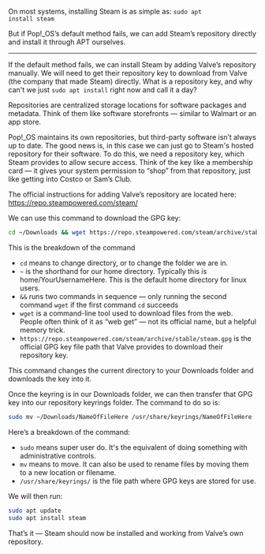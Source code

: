 On most systems, installing Steam is as simple as:
<code>sudo apt install steam</code>

But if Pop!_OS’s default method fails, we can add Steam’s repository directly and install it through APT ourselves.

---

If the default method fails, we can install Steam by adding Valve’s repository manually. We will need to get their repository key to download from Valve (the company that made Steam) directly.
What is a repository key, and why can't we just <code>sudo apt install</code> right now and call it a day?

Repositories are centralized storage locations for software packages and metadata. Think of them like software storefronts — similar to Walmart or an app store.

Pop!_OS maintains its own repositories, but third-party software isn’t always up to date. The good news is, in this case we can just go to Steam's hosted repository for their software.
To do this, we need a repository key, which Steam provides to allow secure access. Think of the key like a membership card — it gives your system permission to “shop” from that repository, just like getting into Costco or Sam’s Club.

The official instructions for adding Valve’s repository are located here: https://repo.steampowered.com/steam/

We can use this command to download the GPG key:
```bash
cd ~/Downloads && wget https://repo.steampowered.com/steam/archive/stable/steam.gpg
```

This is the breakdown of the command
- `cd` means to change directory, or to change the folder we are in.
- `~` is the shorthand for our home directory. Typically this is home/YourUsernameHere. This is the default home directory for linux users.
- `&&` runs two commands in sequence — only running the second command `wget` if the first command `cd` succeeds
- `wget` is a command-line tool used to download files from the web. People often think of it as “web get” — not its official name, but a helpful memory trick.
- `https://repo.steampowered.com/steam/archive/stable/steam.gpg` is the official GPG key file path that Valve provides to download their repository key.

This command changes the current directory to your Downloads folder and downloads the key into it.

Once the keyring is in our Downloads folder, we can then transfer that GPG key into our repository keyrings folder. The command to do so is:
```bash
sudo mv ~/Downloads/NameOfFileHere /usr/share/keyrings/NameOfFileHere
```

Here’s a breakdown of the command:
- `sudo` means super user do. It's the equivalent of doing something with administrative controls.
- `mv` means to move. It can also be used to rename files by moving them to a new location or filename.
- `/usr/share/keyrings/` is the file path where GPG keys are stored for use.

We will then run:
```bash
sudo apt update
sudo apt install steam
```

That’s it — Steam should now be installed and working from Valve’s own repository.

